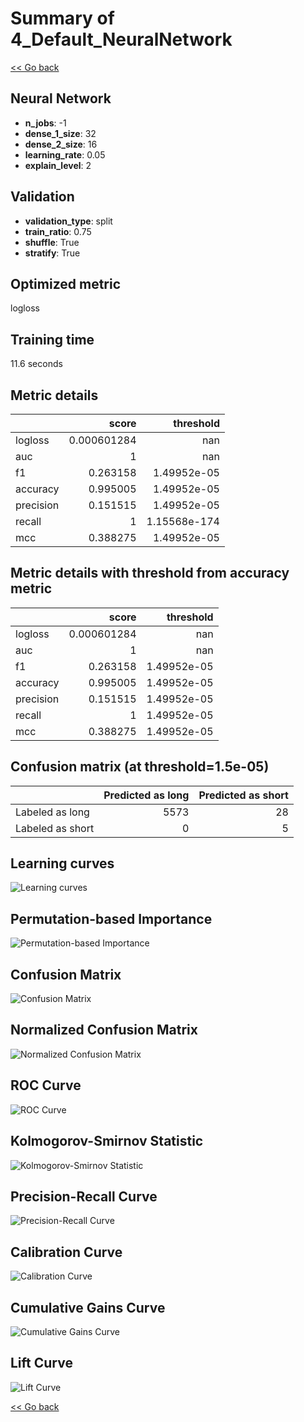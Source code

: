 # Summary of 4_Default_NeuralNetwork

[<< Go back](../README.md)


## Neural Network
- **n_jobs**: -1
- **dense_1_size**: 32
- **dense_2_size**: 16
- **learning_rate**: 0.05
- **explain_level**: 2

## Validation
 - **validation_type**: split
 - **train_ratio**: 0.75
 - **shuffle**: True
 - **stratify**: True

## Optimized metric
logloss

## Training time

11.6 seconds

## Metric details
|           |       score |      threshold |
|:----------|------------:|---------------:|
| logloss   | 0.000601284 | nan            |
| auc       | 1           | nan            |
| f1        | 0.263158    |   1.49952e-05  |
| accuracy  | 0.995005    |   1.49952e-05  |
| precision | 0.151515    |   1.49952e-05  |
| recall    | 1           |   1.15568e-174 |
| mcc       | 0.388275    |   1.49952e-05  |


## Metric details with threshold from accuracy metric
|           |       score |     threshold |
|:----------|------------:|--------------:|
| logloss   | 0.000601284 | nan           |
| auc       | 1           | nan           |
| f1        | 0.263158    |   1.49952e-05 |
| accuracy  | 0.995005    |   1.49952e-05 |
| precision | 0.151515    |   1.49952e-05 |
| recall    | 1           |   1.49952e-05 |
| mcc       | 0.388275    |   1.49952e-05 |


## Confusion matrix (at threshold=1.5e-05)
|                  |   Predicted as long |   Predicted as short |
|:-----------------|--------------------:|---------------------:|
| Labeled as long  |                5573 |                   28 |
| Labeled as short |                   0 |                    5 |

## Learning curves
![Learning curves](learning_curves.png)

## Permutation-based Importance
![Permutation-based Importance](permutation_importance.png)
## Confusion Matrix

![Confusion Matrix](confusion_matrix.png)


## Normalized Confusion Matrix

![Normalized Confusion Matrix](confusion_matrix_normalized.png)


## ROC Curve

![ROC Curve](roc_curve.png)


## Kolmogorov-Smirnov Statistic

![Kolmogorov-Smirnov Statistic](ks_statistic.png)


## Precision-Recall Curve

![Precision-Recall Curve](precision_recall_curve.png)


## Calibration Curve

![Calibration Curve](calibration_curve_curve.png)


## Cumulative Gains Curve

![Cumulative Gains Curve](cumulative_gains_curve.png)


## Lift Curve

![Lift Curve](lift_curve.png)



[<< Go back](../README.md)
